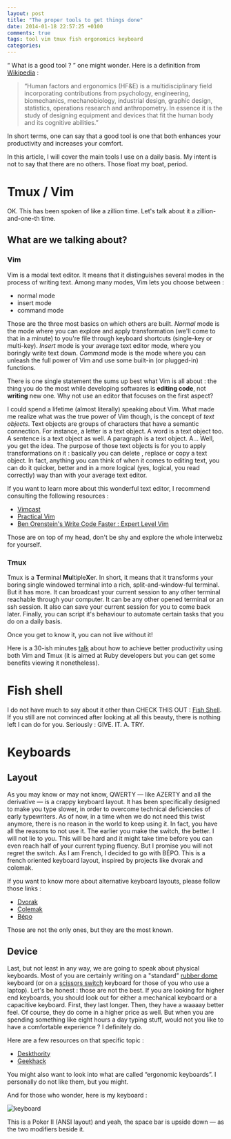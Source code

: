```yaml
---
layout: post
title: "The proper tools to get things done"
date: 2014-01-18 22:57:25 +0100
comments: true
tags: tool vim tmux fish ergonomics keyboard
categories:
---
```


“ What is a good tool ? ” one might wonder. Here is a definition from [Wikipedia](http://en.wikipedia.org/) :

> “Human factors and ergonomics (HF&E) is a multidisciplinary field incorporating contributions from psychology, engineering, biomechanics, mechanobiology, industrial design, graphic design, statistics, operations research and anthropometry. In essence it is the study of designing equipment and devices that fit the human body and its cognitive abilities.”

In short terms, one can say that a good tool is one that both enhances your productivity and increases your comfort.

In this article, I will cover the main tools I use on a daily basis. My intent is not to say that there are no others. Those float my boat, period.

<!-- more -->

# Tmux / Vim

OK. This has been spoken of like a zillion time. Let's talk about it a zillion-and-one-th time.

## What are we talking about?
### Vim

Vim is a modal text editor. It means that it distinguishes several modes in the process of writing text. Among many modes, Vim lets you choose between :

* normal mode
* insert mode
* command mode

Those are the three most basics on which others are built. *Normal* mode is the mode where you can explore and apply transformation (we'll come to that in a minute) to you're file through keyboard shortcuts (single-key or multi-key). *Insert* mode is your average text editor mode, where you boringly write text down. *Command* mode is the mode where you can unleash the full power of Vim and use some built-in (or plugged-in) functions.

There is one single statement the sums up best what Vim is all about : the thing you do the most while developing softwares is **editing code**, not **writing** new one. Why not use an editor that focuses on the first aspect?

I could spend a lifetime (almost literally) speaking about Vim. What made me realize what was the true power of Vim though, is the concept of *text objects*.
Text objects are  groups of characters that have a semantic connection. For instance, a letter is a text object. A word is a text object too. A sentence is a text object as well. A paragraph is a text object. A... Well, you get the idea.
The purpose of those text objects is for you to apply transformations on it : basically you can delete , replace or copy a text object. In fact, anything you can think of when it comes to editing text, you can do it quicker, better and in a more logical (yes, logical, you read correctly) way than with your average text editor.

If you want to learn more about this wonderful text editor, I recommend consulting the following resources :

* [Vimcast](http://vimcast.org)
* [Practical Vim](http://pragprog.com/book/dnvim/practical-vim)
* [Ben Orenstein's Write Code Faster : Expert Level Vim](http://www.youtube.com/watch?v=SkdrYWhh-8s)

Those are on top of my head, don't be shy and explore the whole interwebz for yourself.

### Tmux
Tmux is a **T**erminal **Mu**ltiple**X**er. In short, it means that it transforms your boring single windowed terminal into a rich, split-and-window-ful terminal. But it has more. It can broadcast your current session to any other terminal reachable through your computer. It can be any other opened terminal or an ssh session. It also can save your current session for you to come back later. Finally, you can script it's behaviour to automate certain tasks that you do on a daily basis.

Once you get to know it, you can not live without it!

Here is a 30-ish minutes [talk](http://www.youtube.com/watch?v=9jzWDr24UHQ) about how to achieve better productivity using both Vim and Tmux (it is aimed at Ruby developers but you can get some benefits viewing it nonetheless).

# Fish shell

I do not have much to say about it other than CHECK THIS OUT : [Fish Shell](http://fishshell.com/).
If you still are not convinced after looking at all this beauty, there is nothing left I can do for you.
Seriously : GIVE. IT. A. TRY.

# Keyboards
## Layout

As you may know or may not know, QWERTY — like AZERTY and all the derivative — is a crappy keyboard layout. It has been specifically designed to make you type slower, in order to overcome technical deficiencies of early typewriters. As of now, in a time when we do not need this twist anymore, there is no reason in the world to keep using it. In fact, you have all the reasons to not use it. The earlier you make the switch, the better.
I will not lie to you. This will be hard and it might take time before you can even reach half of your current typing fluency. But I promise you will not regret the switch.
As I am French, I decided to go with BÉPO. This is a french oriented keyboard layout, inspired by projects like dvorak and colemak.

If you want to know more about alternative keyboard layouts, please follow those links :

* [Dvorak](http://en.wikipedia.org/wiki/Dvorak_Simplified_Keyboard)
* [Colemak](http://colemak.com/)
* [Bépo](http://bepo.fr/wiki/Accueil)

Those are not the only ones, but they are the most known.

## Device

Last, but not least in any way, we are going to speak about physical keyboards. Most of you are certainly writing on a "standard" [rubber dome](http://en.wikipedia.org/wiki/Keyboard_technology#Dome-switch_keyboard) keyboard (or on a [scissors switch](http://en.wikipedia.org/wiki/Keyboard_technology#Scissor-switch_keyboard) keyboard for those of you who use a laptop). Let's be honest : those are not the best. If you are looking for higher end keyboards, you should look out for either a mechanical keyboard or a capacitive keyboard. First, they last longer. Then, they have a waaaay better feel. Of course, they do come in a higher price as well. But when you are spending something like eight hours a day typing stuff, would not you like to have a comfortable experience ? I definitely do.

Here are a few resources on that specific topic :

* [Deskthority](http://deskthority.net/)
* [Geekhack](http://geekhack.org/)

You might also want to look into what are called “ergonomic keyboards”. I personally do not like them, but you might.

And for those who wonder, here is my keyboard :

![keyboard](http://i.imgur.com/pN772Dz.jpg)

This is a Poker II (ANSI layout) and yeah, the space bar is upside down — as the two modifiers beside it.
